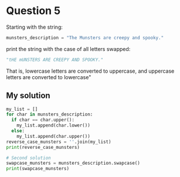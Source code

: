 # Question 5
Starting with the string:

```python
munsters_description = "The Munsters are creepy and spooky."
```

print the string with the case of all letters swapped:

```python
"tHE mUNSTERS ARE CREEPY AND SPOOKY."
```

That is, lowercase letters are converted to uppercase, and uppercase letters are converted to lowercase"

## My solution
```python
my_list = []
for char in munsters_description:
  if char == char.upper():
    my_list.append(char.lower())
  else:
    my_list.append(char.upper())
reverse_case_munsters = ''.join(my_list)
print(reverse_case_munsters)

# Second solution
swapcase_munsters = munsters_description.swapcase()
print(swapcase_munsters)
```